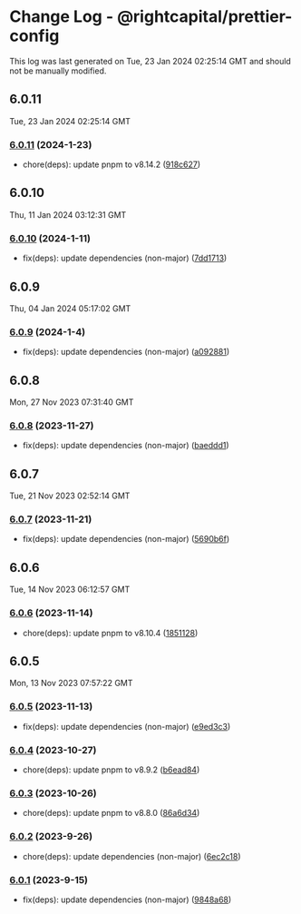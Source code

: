 # Change Log - @rightcapital/prettier-config

This log was last generated on Tue, 23 Jan 2024 02:25:14 GMT and should not be manually modified.

<!-- Start content -->

## 6.0.11

Tue, 23 Jan 2024 02:25:14 GMT

### [6.0.11](https://github.com/RightCapitalHQ/frontend-style-guide/tree/%40rightcapital%2Fprettier-config_v6.0.11) (2024-1-23)

- chore(deps): update pnpm to v8.14.2 ([918c627](https://github.com/RightCapitalHQ/frontend-style-guide/commit/918c6275bd8b2aac8e12440fccaa74daa58454ee))

## 6.0.10

Thu, 11 Jan 2024 03:12:31 GMT

### [6.0.10](https://github.com/RightCapitalHQ/frontend-style-guide/tree/%40rightcapital%2Fprettier-config_v6.0.10) (2024-1-11)

- fix(deps): update dependencies (non-major) ([7dd1713](https://github.com/RightCapitalHQ/frontend-style-guide/commit/7dd171365c45443dbdd6b8830bf0b774d93c9e08))

## 6.0.9

Thu, 04 Jan 2024 05:17:02 GMT

### [6.0.9](https://github.com/RightCapitalHQ/frontend-style-guide/tree/%40rightcapital%2Fprettier-config_v6.0.9) (2024-1-4)

- fix(deps): update dependencies (non-major) ([a092881](https://github.com/RightCapitalHQ/frontend-style-guide/commit/a09288138aa0609be88429db61a44a6db4acedd9))

## 6.0.8

Mon, 27 Nov 2023 07:31:40 GMT

### [6.0.8](https://github.com/RightCapitalHQ/frontend-style-guide/tree/%40rightcapital%2Fprettier-config_v6.0.8) (2023-11-27)

- fix(deps): update dependencies (non-major) ([baeddd1](https://github.com/RightCapitalHQ/frontend-style-guide/commit/baeddd11a777e965e728f9a87257938b078ee4e5))

## 6.0.7

Tue, 21 Nov 2023 02:52:14 GMT

### [6.0.7](https://github.com/RightCapitalHQ/frontend-style-guide/tree/%40rightcapital%2Fprettier-config_v6.0.7) (2023-11-21)

- fix(deps): update dependencies (non-major) ([5690b6f](https://github.com/RightCapitalHQ/frontend-style-guide/commit/5690b6fbe666a7cbc327fc4e08c04913521edc0b))

## 6.0.6

Tue, 14 Nov 2023 06:12:57 GMT

### [6.0.6](https://github.com/RightCapitalHQ/frontend-style-guide/tree/@rightcapital/prettier-config_v6.0.6) (2023-11-14)

- chore(deps): update pnpm to v8.10.4 ([1851128](https://github.com/RightCapitalHQ/frontend-style-guide/commit/1851128a77cda9a2aa6acf71daa2c69b59d15c0f))

## 6.0.5

Mon, 13 Nov 2023 07:57:22 GMT

### [6.0.5](https://github.com/RightCapitalHQ/frontend-style-guide/tree/@rightcapital/prettier-config_v6.0.5) (2023-11-13)

- fix(deps): update dependencies (non-major) ([e9ed3c3](https://github.com/RightCapitalHQ/frontend-style-guide/commit/e9ed3c325409336a04423b8aa46b6b9151d5f955))

### [6.0.4](https://github.com/RightCapitalHQ/frontend-style-guide/tree/@rightcapital/prettier-config_v6.0.4) (2023-10-27)

- chore(deps): update pnpm to v8.9.2 ([b6ead84](https://github.com/RightCapitalHQ/frontend-style-guide/commit/b6ead8470ba7225dd8bb4b797c3b562758655952))

### [6.0.3](https://github.com/RightCapitalHQ/frontend-style-guide/tree/@rightcapital/prettier-config_v6.0.3) (2023-10-26)

- chore(deps): update pnpm to v8.8.0 ([86a6d34](https://github.com/RightCapitalHQ/frontend-style-guide/commit/86a6d34dfbe421661b58a276da3a4180a481e02f))

### [6.0.2](https://github.com/RightCapitalHQ/frontend-style-guide/tree/@rightcapital/prettier-config_v6.0.2) (2023-9-26)

- chore(deps): update dependencies (non-major) ([6ec2c18](https://github.com/RightCapitalHQ/frontend-style-guide/commit/6ec2c186b2262054c6a5ba8777ce8588baa3d5cd))

### [6.0.1](https://github.com/RightCapitalHQ/frontend-style-guide/tree/@rightcapital/prettier-config_v6.0.1) (2023-9-15)

- fix(deps): update dependencies (non-major) ([9848a68](https://github.com/RightCapitalHQ/frontend-style-guide/commit/9848a685b74f4386e815fcd6fb69cf498dbf2cfb))
